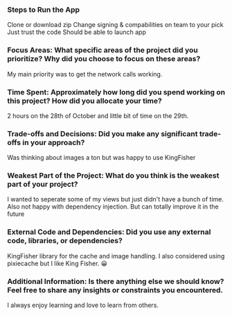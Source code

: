 ### Steps to Run the App
Clone or download zip 
Change signing & compabilities on team to your pick
Just trust the code
Should be able to launch app
### Focus Areas: What specific areas of the project did you prioritize? Why did you choose to focus on these areas?
My main priority was to get the network calls working. 
### Time Spent: Approximately how long did you spend working on this project? How did you allocate your time?
2 hours on the 28th of October and little bit of time on the 29th.
### Trade-offs and Decisions: Did you make any significant trade-offs in your approach?
Was thinking about images a ton but was happy to use KingFisher
### Weakest Part of the Project: What do you think is the weakest part of your project?
I wanted to seperate some of my views but just didn't have a bunch of time. Also not happy with dependency injection. But can totally improve it in the future 
### External Code and Dependencies: Did you use any external code, libraries, or dependencies?
KingFisher library for the cache and image handling. I also considered using pixiecache but I like King Fisher. 😀
### Additional Information: Is there anything else we should know? Feel free to share any insights or constraints you encountered.
I always enjoy learning and love to learn from others. 
